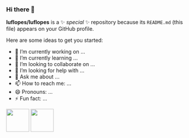 ### Hi there 👋


**luflopes/luflopes** is a ✨ _special_ ✨ repository because its `README.md` (this file) appears on your GitHub profile.

Here are some ideas to get you started:

- 🔭 I’m currently working on ...
- 🌱 I’m currently learning ...
- 👯 I’m looking to collaborate on ...
- 🤔 I’m looking for help with ...
- 💬 Ask me about ...
- 📫 How to reach me: ...
- 😄 Pronouns: ...
- ⚡ Fun fact: ...



<img src="https://cdn.jsdelivr.net/gh/devicons/devicon/icons/python/python-original.svg" width=62px> <img src="https://cdn.jsdelivr.net/gh/devicons/devicon/icons/rstudio/rstudio-original.svg" width=62px>
